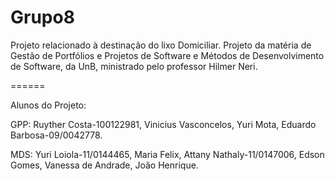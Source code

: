 Grupo8
======

Projeto relacionado à destinação do lixo Domiciliar. Projeto da matéria de Gestão de Portfólios e Projetos de Software e Métodos de Desenvolvimento de Software, da UnB, ministrado pelo professor Hilmer Neri.

======

Alunos do Projeto:

GPP:
Ruyther Costa-100122981, 
Vinicius Vasconcelos, 
Yuri Mota, 
Eduardo Barbosa-09/0042778.

MDS:
Yuri Loiola-11/0144465, 
Maria Felix, 
Attany Nathaly-11/0147006, 
Edson Gomes, 
Vanessa de Andrade, 
João Henrique.
